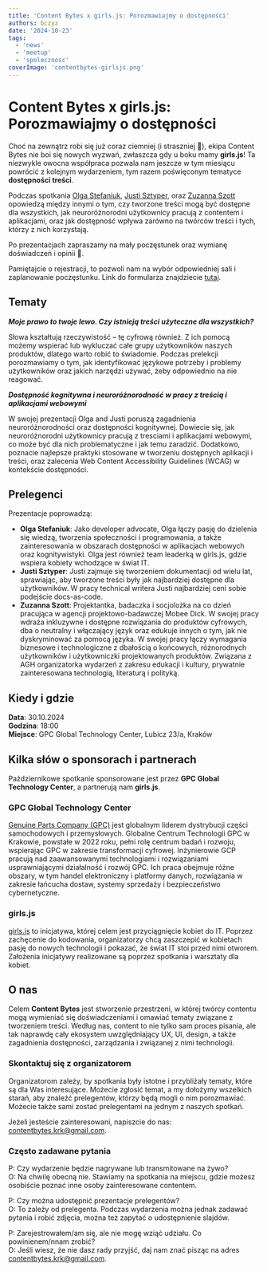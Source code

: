 ```yaml
---
title: 'Content Bytes x girls.js: Porozmawiajmy o dostępności'
authors: bczyz
date: '2024-10-23'
tags:
  - 'news'
  - 'meetup'
  - 'spolecznosc'
coverImage: 'contentbytes-girlsjs.png'
---
```


# Content Bytes x girls.js: Porozmawiajmy o dostępności

Choć na zewnątrz robi się już coraz ciemniej (i straszniej :ghost:), ekipa
Content Bytes nie boi się nowych wyzwań, zwłaszcza gdy u boku mamy **girls.js**!
Ta niezwykle owocna współpraca pozwala nam jeszcze w tym miesiącu powrócić z
kolejnym wydarzeniem, tym razem poświęconym tematyce **dostępności treści**.

Podczas spotkania [Olga Stefaniuk](https://www.linkedin.com/in/olgastefaniuk),
[Justi Sztyper](https://www.linkedin.com/in/justi-sztyper-134520a5/), oraz
[Zuzanna Szott](https://www.linkedin.com/in/zuzanna-szott/) opowiedzą między
innymi o tym, czy tworzone treści mogą być dostępne dla wszystkich, jak
neuroróżnorodni użytkownicy pracują z contentem i aplikacjami, oraz jak
dostępność wpływa zarówno na twórców treści i tych, którzy z nich korzystają.

Po prezentacjach zapraszamy na mały poczęstunek oraz wymianę doświadczeń i
opinii :pizza:.

<!--truncate-->

Pamiętajcie o rejestracji, to pozwoli nam na wybór odpowiedniej sali i
zaplanowanie poczęstunku. Link do formularza znajdziecie
[tutaj](https://forms.gle/zrkjELLFSufHaZEb6).

## Tematy

**_Moje prawo to twoje lewo. Czy istnieją treści użyteczne dla wszystkich?_**

Słowa kształtują rzeczywistość – tę cyfrową również. Z ich pomocą możemy
wspierać lub wykluczać całe grupy użytkowników naszych produktów, dlatego warto
robić to świadomie. Podczas prelekcji porozmawiamy o tym, jak identyfikować
językowe potrzeby i problemy użytkowników oraz jakich narzędzi używać, żeby
odpowiednio na nie reagować.

**_Dostępność kognitywna i neuroróżnorodność w pracy z treścią i aplikacjami
webowymi_**

W swojej prezentacji Olga and Justi poruszą zagadnienia neuroróżnorodności oraz
dostępności kognitywnej. Dowiecie się, jak neuroróżnorodni użytkownicy pracują z
tresciami i aplikacjami webowymi, co może być dla nich problematyczne i jak temu
zaradzić. Dodatkowo, poznacie najlepsze praktyki stosowane w tworzeniu
dostępnych aplikacji i treści, oraz zalecenia Web Content Accessibility
Guidelines (WCAG) w kontekście dostępności.

## Prelegenci

Prezentacje poprowadzą:

- **Olga Stefaniuk**: Jako developer advocate, Olga łączy pasję do dzielenia się
  wiedzą, tworzenia społeczności i programowania, a także zainteresowania w
  obszarach dostępności w aplikacjach webowych oraz kognitywistyki. Olga jest
  również team leaderką w girls.js, gdzie wspiera kobiety wchodzące w świat IT.
- **Justi Sztyper**: Justi zajmuje się tworzeniem dokumentacji od wielu lat,
  sprawiając, aby tworzone treści były jak najbardziej dostępne dla
  użytkowników. W pracy technical writera Justi najbardziej ceni sobie podejście
  docs-as-code.
- **Zuzanna Szott**: Projektantka, badaczka i socjolożka na co dzień pracująca w
  agencji projektowo-badawczej Mobee Dick. W swojej pracy wdraża inkluzywne i
  dostępne rozwiązania do produktów cyfrowych, dba o neutralny i włączający
  język oraz edukuje innych o tym, jak nie dyskryminować za pomocą języka. W
  swojej pracy łączy wymagania biznesowe i technologiczne z dbałością o
  końcowych, różnorodnych użytkowników i użytkowniczki projektowanych produktów.
  Związana z AGH organizatorka wydarzeń z zakresu edukacji i kultury, prywatnie
  zainteresowana technologią, literaturą i polityką.

## Kiedy i gdzie

**Data**: 30.10.2024 <br /> **Godzina**: 18:00 <br /> **Miejsce**: GPC Global
Technology Center, Lubicz 23/a, Kraków

## Kilka słów o sponsorach i partnerach

Październikowe spotkanie sponsorowane jest przez **GPC Global Technology Center**, a
partnerują nam **girls.js**.

### GPC Global Technology Center

[Genuine Parts Company (GPC)](genpt.com) jest globalnym liderem dystrybucji
części samochodowych i przemysłowych. Globalne Centrum Technologii GPC w
Krakowie, powstałe w 2022 roku, pełni rolę centrum badań i rozwoju, wspierając
GPC w zakresie transformacji cyfrowej. Inżynierowie GCP pracują nad
zaawansowanymi technologiami i rozwiązaniami usprawniającymi działalność i
rozwój GPC. Ich praca obejmuje różne obszary, w tym handel elektroniczny i
platformy danych, rozwiązania w zakresie łańcucha dostaw, systemy sprzedaży i
bezpieczeństwo cybernetyczne.

### girls.js

[girls.js](https://girlsjs.pl/) to inicjatywa, której celem jest przyciągnięcie
kobiet do IT. Poprzez zachęcenie do kodowania, organizatorzy chcą zaszczepić w
kobietach pasję do nowych technologii i pokazać, że świat IT stoi przed nimi
otworem. Założenia inicjatywy realizowane są poprzez spotkania i warsztaty dla
kobiet.

## O nas

Celem **Content Bytes** jest stworzenie przestrzeni, w której twórcy contentu
mogą wymieniać się doświadczeniami i omawiać tematy związane z tworzeniem
treści. Według nas, content to nie tylko sam proces pisania, ale tak
naprawdę cały ekosystem uwzględniający UX, UI, design, a także zagadnienia
dostępności, zarządzania i związanej z nimi technologii.

### Skontaktuj się z organizatorem

Organizatorom zależy, by spotkania były istotne i przybliżały tematy, które są
dla Was interesujące. Możecie zgłosić temat, a my dołożymy wszelkich starań, aby
znaleźć prelegentów, którzy będą mogli o nim porozmawiać. Możecie także sami
zostać prelegentami na jednym z naszych spotkań.

Jeżeli jesteście zainteresowani, napiszcie do nas:
[contentbytes.krk@gmail.com](mailto:contentbytes.krk@gmail.com).

### Często zadawane pytania

P: Czy wydarzenie będzie nagrywane lub transmitowane na żywo? <br /> O: Na
chwilę obecną nie. Stawiamy na spotkania na miejscu, gdzie możesz osobiście
poznać inne osoby zainteresowane contentem.

P: Czy można udostępnić prezentacje prelegentów? <br /> O: To zależy od
prelegenta. Podczas wydarzenia można jednak zadawać pytania i robić zdjęcia,
można też zapytać o udostępnienie slajdów.

P: Zarejestrowałem/am się, ale nie mogę wziąć udziału. Co powinienem/nnam
zrobić? <br /> O: Jeśli wiesz, że nie dasz rady przyjść, daj nam znać pisząc na
adres [contentbytes.krk@gmail.com](mailto:contentbytes.krk@gmail.com).